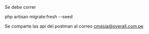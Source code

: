 Se debe correr

   php artisan migrate:fresh --seed
   
   Se comparte las api del postman al correo cmesia@overall.com.pe
